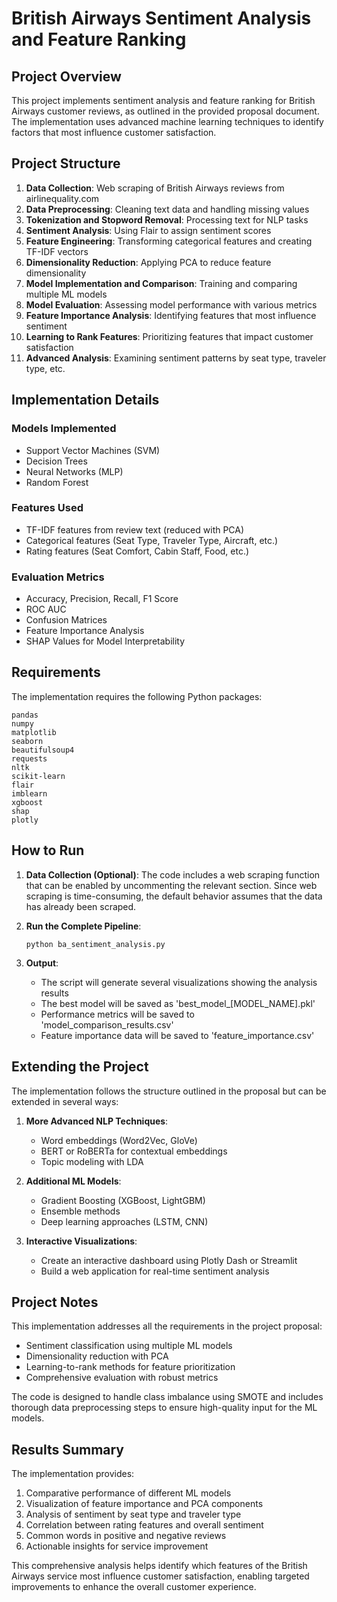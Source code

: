 # British Airways Sentiment Analysis and Feature Ranking

## Project Overview

This project implements sentiment analysis and feature ranking for British Airways customer reviews, as outlined in the provided proposal document. The implementation uses advanced machine learning techniques to identify factors that most influence customer satisfaction.

## Project Structure

1. **Data Collection**: Web scraping of British Airways reviews from airlinequality.com
2. **Data Preprocessing**: Cleaning text data and handling missing values
3. **Tokenization and Stopword Removal**: Processing text for NLP tasks
4. **Sentiment Analysis**: Using Flair to assign sentiment scores
5. **Feature Engineering**: Transforming categorical features and creating TF-IDF vectors
6. **Dimensionality Reduction**: Applying PCA to reduce feature dimensionality
7. **Model Implementation and Comparison**: Training and comparing multiple ML models
8. **Model Evaluation**: Assessing model performance with various metrics
9. **Feature Importance Analysis**: Identifying features that most influence sentiment
10. **Learning to Rank Features**: Prioritizing features that impact customer satisfaction
11. **Advanced Analysis**: Examining sentiment patterns by seat type, traveler type, etc.

## Implementation Details

### Models Implemented
- Support Vector Machines (SVM)
- Decision Trees
- Neural Networks (MLP)
- Random Forest

### Features Used
- TF-IDF features from review text (reduced with PCA)
- Categorical features (Seat Type, Traveler Type, Aircraft, etc.)
- Rating features (Seat Comfort, Cabin Staff, Food, etc.)

### Evaluation Metrics
- Accuracy, Precision, Recall, F1 Score
- ROC AUC
- Confusion Matrices
- Feature Importance Analysis
- SHAP Values for Model Interpretability

## Requirements

The implementation requires the following Python packages:
```
pandas
numpy
matplotlib
seaborn
beautifulsoup4
requests
nltk
scikit-learn
flair
imblearn
xgboost
shap
plotly
```

## How to Run

1. **Data Collection (Optional)**: 
   The code includes a web scraping function that can be enabled by uncommenting the relevant section. Since web scraping is time-consuming, the default behavior assumes that the data has already been scraped.

2. **Run the Complete Pipeline**:
   ```
   python ba_sentiment_analysis.py
   ```

3. **Output**:
   - The script will generate several visualizations showing the analysis results
   - The best model will be saved as 'best_model_[MODEL_NAME].pkl'
   - Performance metrics will be saved to 'model_comparison_results.csv'
   - Feature importance data will be saved to 'feature_importance.csv'

## Extending the Project

The implementation follows the structure outlined in the proposal but can be extended in several ways:

1. **More Advanced NLP Techniques**:
   - Word embeddings (Word2Vec, GloVe)
   - BERT or RoBERTa for contextual embeddings
   - Topic modeling with LDA

2. **Additional ML Models**:
   - Gradient Boosting (XGBoost, LightGBM)
   - Ensemble methods
   - Deep learning approaches (LSTM, CNN)

3. **Interactive Visualizations**:
   - Create an interactive dashboard using Plotly Dash or Streamlit
   - Build a web application for real-time sentiment analysis

## Project Notes

This implementation addresses all the requirements in the project proposal:
- Sentiment classification using multiple ML models
- Dimensionality reduction with PCA
- Learning-to-rank methods for feature prioritization
- Comprehensive evaluation with robust metrics

The code is designed to handle class imbalance using SMOTE and includes thorough data preprocessing steps to ensure high-quality input for the ML models.

## Results Summary

The implementation provides:
1. Comparative performance of different ML models
2. Visualization of feature importance and PCA components
3. Analysis of sentiment by seat type and traveler type
4. Correlation between rating features and overall sentiment
5. Common words in positive and negative reviews
6. Actionable insights for service improvement

This comprehensive analysis helps identify which features of the British Airways service most influence customer satisfaction, enabling targeted improvements to enhance the overall customer experience.
